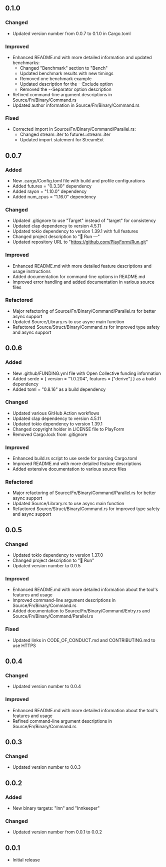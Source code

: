 ## 0.1.0

### Changed

-   Updated version number from 0.0.7 to 0.1.0 in Cargo.toml

### Improved

-   Enhanced README.md with more detailed information and updated benchmarks:
    -   Changed "Benchmark" section to "Bench"
    -   Updated benchmark results with new timings
    -   Removed one benchmark example
    -   Updated description for the --Exclude option
    -   Removed the --Separator option description
-   Refined command-line argument descriptions in Source/Fn/Binary/Command.rs
-   Updated author information in Source/Fn/Binary/Command.rs

### Fixed

-   Corrected import in Source/Fn/Binary/Command/Parallel.rs:
    -   Changed stream::iter to futures::stream::iter
    -   Updated import statement for StreamExt

## 0.0.7

### Added

-   New .cargo/Config.toml file with build and profile configurations
-   Added futures = "0.3.30" dependency
-   Added rayon = "1.10.0" dependency
-   Added num_cpus = "1.16.0" dependency

### Changed

-   Updated .gitignore to use "Target" instead of "target" for consistency
-   Updated clap dependency to version 4.5.11
-   Updated tokio dependency to version 1.39.1 with full features
-   Changed project description to "🍺 Run —"
-   Updated repository URL to "https://github.com/PlayForm/Run.git"

### Improved

-   Enhanced README.md with more detailed feature descriptions and usage
    instructions
-   Added documentation for command-line options in README.md
-   Improved error handling and added documentation in various source files

### Refactored

-   Major refactoring of Source/Fn/Binary/Command/Parallel.rs for better async
    support
-   Updated Source/Library.rs to use async main function
-   Refactored Source/Struct/Binary/Command.rs for improved type safety and
    async support

## 0.0.6

### Added

-   New .github/FUNDING.yml file with Open Collective funding information
-   Added serde = { version = "1.0.204", features = ["derive"] } as a build
    dependency
-   Added toml = "0.8.16" as a build dependency

### Changed

-   Updated various GitHub Action workflows
-   Updated clap dependency to version 4.5.11
-   Updated tokio dependency to version 1.39.1
-   Changed copyright holder in LICENSE file to PlayForm
-   Removed Cargo.lock from .gitignore

### Improved

-   Enhanced build.rs script to use serde for parsing Cargo.toml
-   Improved README.md with more detailed feature descriptions
-   Added extensive documentation to various source files

### Refactored

-   Major refactoring of Source/Fn/Binary/Command/Parallel.rs for better async
    support
-   Updated Source/Library.rs to use async main function
-   Refactored Source/Struct/Binary/Command.rs for improved type safety and
    async support

## 0.0.5

### Changed

-   Updated tokio dependency to version 1.37.0
-   Changed project description to "🍺 Run"
-   Updated version number to 0.0.5

### Improved

-   Enhanced README.md with more detailed information about the tool's features
    and usage
-   Improved command-line argument descriptions in Source/Fn/Binary/Command.rs
-   Added documentation to Source/Fn/Binary/Command/Entry.rs and
    Source/Fn/Binary/Command/Parallel.rs

### Fixed

-   Updated links in CODE_OF_CONDUCT.md and CONTRIBUTING.md to use HTTPS

## 0.0.4

### Changed

-   Updated version number to 0.0.4

### Improved

-   Enhanced README.md with more detailed information about the tool's features
    and usage
-   Refined command-line argument descriptions in Source/Fn/Binary/Command.rs

## 0.0.3

### Changed

-   Updated version number to 0.0.3

## 0.0.2

### Added

-   New binary targets: "Inn" and "Innkeeper"

### Changed

-   Updated version number from 0.0.1 to 0.0.2

## 0.0.1

-   Initial release
